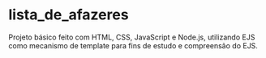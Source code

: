 # lista_de_afazeres
Projeto básico feito com HTML, CSS, JavaScript e Node.js, utilizando EJS como mecanismo de template para fins de estudo e compreensão do EJS.
